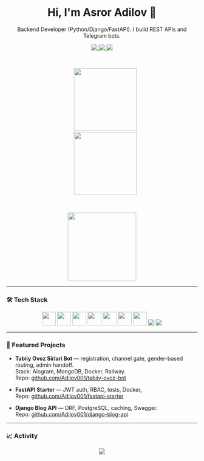 <h1 align="center">Hi, I'm Asror Adilov 👋</h1>
<p align="center">Backend Developer (Python/Django/FastAPI). I build REST APIs and Telegram bots.</p>

<!-- Contact Links -->

<p align="center">
  <a href="mailto:asrorkhasanboyev0630@gmail.com">
    <img src="https://img.shields.io/badge/Gmail-D14836?logo=gmail&logoColor=white">
  </a>
  <a href="https://t.me/odilov9">
    <img src="https://img.shields.io/badge/Telegram-2CA5E0?logo=telegram&logoColor=white">
  </a>
  <a href="https://www.linkedin.com/in/asror-adilov-09b511378/">
    <img src="https://img.shields.io/badge/LinkedIn-0A66C2?logo=linkedin&logoColor=white">
  </a>
</p>


<!-- GitHub Stats -->
<pre>
<p align="center">
  <img height="165" src="https://github-readme-stats.vercel.app/api?username=Adilov001&show_icons=true&hide_title=true&include_all_commits=true&count_private=true&hide_border=true&theme=radical" />
  <img height="165" src="https://github-readme-stats.vercel.app/api/top-langs/?username=Adilov001&layout=compact&hide_border=true&theme=radical" />
</p>
</pre>

<!-- Streak -->
<p align="center">
  <img height="180" src="https://streak-stats.demolab.com?user=Adilov001&theme=radical&hide_border=true" />
</p>

---

### 🛠 Tech Stack
<p align="center">
  <img src="https://cdn.jsdelivr.net/gh/devicons/devicon/icons/python/python-original.svg" height="36"/>
  <img src="https://cdn.jsdelivr.net/gh/devicons/devicon/icons/django/django-plain.svg" height="36"/>
  <img src="https://cdn.jsdelivr.net/gh/devicons/devicon/icons/fastapi/fastapi-original.svg" height="36"/>
  <img src="https://cdn.jsdelivr.net/gh/devicons/devicon/icons/postgresql/postgresql-original.svg" height="36"/>
  <img src="https://cdn.jsdelivr.net/gh/devicons/devicon/icons/mongodb/mongodb-original.svg" height="36"/>
  <img src="https://cdn.jsdelivr.net/gh/devicons/devicon/icons/docker/docker-original.svg" height="36"/>
  <img src="https://cdn.jsdelivr.net/gh/devicons/devicon/icons/git/git-original.svg" height="36"/>
  <img src="https://img.shields.io/badge/HTML5-E34F26?logo=html5&logoColor=white">
  <img src="https://img.shields.io/badge/CSS3-1572B6?logo=css3&logoColor=white">
</p>

---

### 🚀 Featured Projects
- **Tabiiy Ovoz Sirlari Bot** — registration, channel gate, gender-based routing, admin handoff.  
  Stack: Aiogram, MongoDB, Docker, Railway.  
  Repo: [github.com/Adilov001/tabiiy-ovoz-bot](https://github.com/Adilov001/tabiiy-ovoz-bot)

- **FastAPI Starter** — JWT auth, RBAC, tests, Docker,   
  Repo: [github.com/Adilov001/fastapi-starter](https://github.com/Adilov001/fastapi-starter)

- **Django Blog API** — DRF, PostgreSQL, caching, Swagger.  
  Repo: [github.com/Adilov001/django-blog-api](https://github.com/Adilov001/django-blog-api)

---

### 📈 Activity
<p align="center">
  <img src="https://github-readme-activity-graph.vercel.app/graph?username=Adilov001&theme=react-dark&hide_border=true" />
</p>
